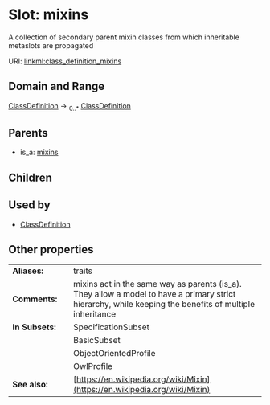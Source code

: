
# Slot: mixins

A collection of secondary parent mixin classes from which inheritable metaslots are propagated

URI: [linkml:class_definition_mixins](https://w3id.org/linkml/class_definition_mixins)


## Domain and Range

[ClassDefinition](ClassDefinition.md) &#8594;  <sub>0..\*</sub> [ClassDefinition](ClassDefinition.md)

## Parents

 *  is_a: [mixins](mixins.md)

## Children


## Used by

 * [ClassDefinition](ClassDefinition.md)

## Other properties

|  |  |  |
| --- | --- | --- |
| **Aliases:** | | traits |
| **Comments:** | | mixins act in the same way as parents (is_a). They allow a model to have a primary strict hierarchy, while keeping the benefits of multiple inheritance |
| **In Subsets:** | | SpecificationSubset |
|  | | BasicSubset |
|  | | ObjectOrientedProfile |
|  | | OwlProfile |
| **See also:** | | [https://en.wikipedia.org/wiki/Mixin](https://en.wikipedia.org/wiki/Mixin) |
